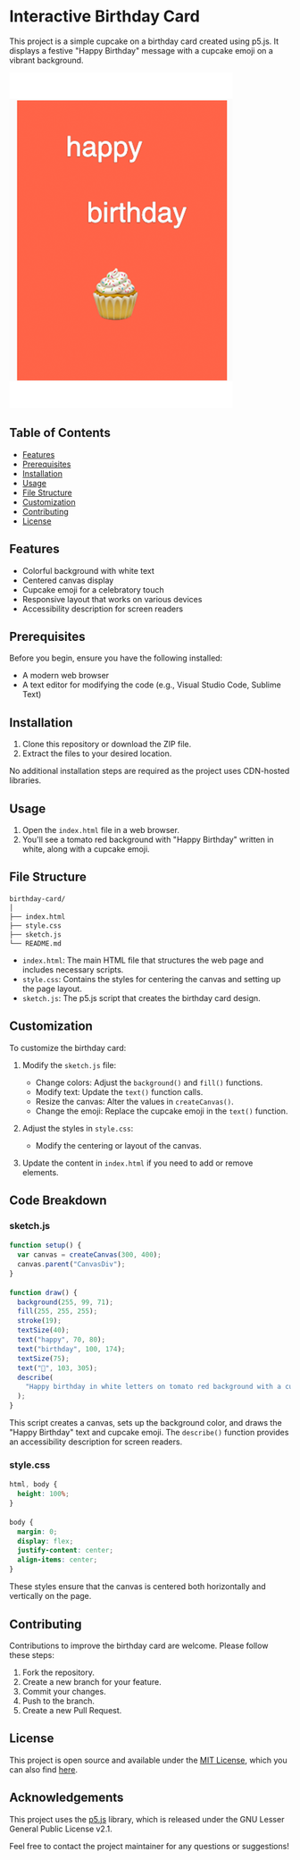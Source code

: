 # Interactive Birthday Card

This project is a simple cupcake on a birthday card created using p5.js. It displays a festive "Happy Birthday" message with a cupcake emoji on a vibrant background.

![Birthday Card Preview](https://github.com/ashleysally00/Happy-birthday/blob/main/p5bdaysmPNG.png)

## Table of Contents
- [Features](#features)
- [Prerequisites](#prerequisites)
- [Installation](#installation)
- [Usage](#usage)
- [File Structure](#file-structure)
- [Customization](#customization)
- [Contributing](#contributing)
- [License](#license)

## Features

- Colorful background with white text
- Centered canvas display
- Cupcake emoji for a celebratory touch
- Responsive layout that works on various devices
- Accessibility description for screen readers

## Prerequisites

Before you begin, ensure you have the following installed:
- A modern web browser
- A text editor for modifying the code (e.g., Visual Studio Code, Sublime Text)

## Installation

1. Clone this repository or download the ZIP file.
2. Extract the files to your desired location.

No additional installation steps are required as the project uses CDN-hosted libraries.

## Usage

1. Open the `index.html` file in a web browser.
2. You'll see a tomato red background with "Happy Birthday" written in white, along with a cupcake emoji.

## File Structure

```
birthday-card/
│
├── index.html
├── style.css
├── sketch.js
└── README.md
```

- `index.html`: The main HTML file that structures the web page and includes necessary scripts.
- `style.css`: Contains the styles for centering the canvas and setting up the page layout.
- `sketch.js`: The p5.js script that creates the birthday card design.

## Customization

To customize the birthday card:

1. Modify the `sketch.js` file:
   - Change colors: Adjust the `background()` and `fill()` functions.
   - Modify text: Update the `text()` function calls.
   - Resize the canvas: Alter the values in `createCanvas()`.
   - Change the emoji: Replace the cupcake emoji in the `text()` function.

2. Adjust the styles in `style.css`:
   - Modify the centering or layout of the canvas.

3. Update the content in `index.html` if you need to add or remove elements.

## Code Breakdown

### sketch.js
```javascript
function setup() {
  var canvas = createCanvas(300, 400);
  canvas.parent("CanvasDiv");
}

function draw() {
  background(255, 99, 71);
  fill(255, 255, 255);
  stroke(19);
  textSize(40);
  text("happy", 70, 80);
  text("birthday", 100, 174);
  textSize(75);
  text("🧁", 103, 305);
  describe(
    "Happy birthday in white letters on tomato red background with a cupcake."
  );
}
```

This script creates a canvas, sets up the background color, and draws the "Happy Birthday" text and cupcake emoji. The `describe()` function provides an accessibility description for screen readers.

### style.css
```css
html, body {
  height: 100%;
}

body {
  margin: 0;
  display: flex;
  justify-content: center;
  align-items: center;
}
```

These styles ensure that the canvas is centered both horizontally and vertically on the page.

## Contributing

Contributions to improve the birthday card are welcome. Please follow these steps:

1. Fork the repository.
2. Create a new branch for your feature.
3. Commit your changes.
4. Push to the branch.
5. Create a new Pull Request.

## License

This project is open source and available under the [MIT License](https://github.com/ashleysally00/Happy-birthday/blob/main/License.txt), which you can also find [here](https://opensource.org/licenses/MIT).

## Acknowledgements

This project uses the [p5.js](https://p5js.org/) library, which is released under the GNU Lesser General Public License v2.1.


Feel free to contact the project maintainer for any questions or suggestions!




